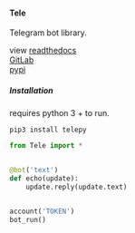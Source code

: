 #### Tele
Telegram bot library.  

view [readthedocs](https://tele.readthedocs.io)  
[GitLab](https://gitlab.com/2411eliko/tele)  
[pypi](https://pypi.org/project/telepy/)  
##### Installation

requires python 3 + to run.

`pip3 install telepy`

```python 
from Tele import *


@bot('text')
def echo(update):
    update.reply(update.text)


account('TOKEN')
bot_run()

```
